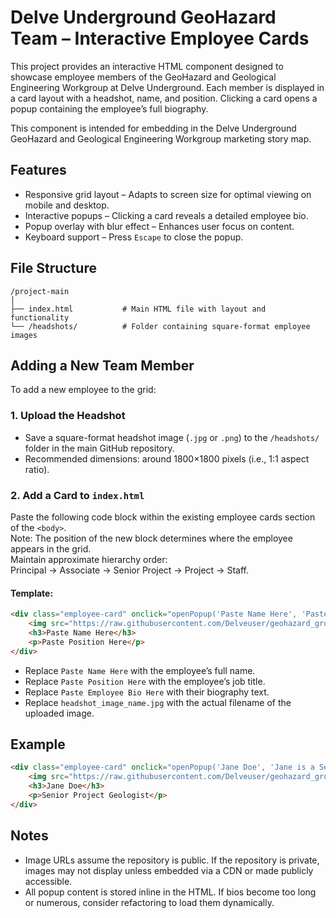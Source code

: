 # Delve Underground GeoHazard Team – Interactive Employee Cards

This project provides an interactive HTML component designed to showcase employee members of the GeoHazard and Geological Engineering Workgroup at Delve Underground. Each member is displayed in a card layout with a headshot, name, and position. Clicking a card opens a popup containing the employee’s full biography.

This component is intended for embedding in the Delve Underground GeoHazard and Geological Engineering Workgroup marketing story map.

## Features

- Responsive grid layout – Adapts to screen size for optimal viewing on mobile and desktop.
- Interactive popups – Clicking a card reveals a detailed employee bio.
- Popup overlay with blur effect – Enhances user focus on content.
- Keyboard support – Press `Escape` to close the popup.

## File Structure

```
/project-main
│
├── index.html           # Main HTML file with layout and functionality
└── /headshots/          # Folder containing square-format employee images
```

## Adding a New Team Member

To add a new employee to the grid:

### 1. Upload the Headshot

- Save a square-format headshot image (`.jpg` or `.png`) to the `/headshots/` folder in the main GitHub repository.
- Recommended dimensions: around 1800×1800 pixels (i.e., 1:1 aspect ratio).

### 2. Add a Card to `index.html`

Paste the following code block within the existing employee cards section of the `<body>`.  
Note: The position of the new block determines where the employee appears in the grid.  
Maintain approximate hierarchy order:  
Principal → Associate → Senior Project → Project → Staff.

#### Template:
```html
<div class="employee-card" onclick="openPopup('Paste Name Here', 'Paste Employee Bio Here')">
    <img src="https://raw.githubusercontent.com/Delveuser/geohazard_group_members/main/headshots/headshot_image_name.jpg" alt="Paste Name Here">
    <h3>Paste Name Here</h3>
    <p>Paste Position Here</p>
</div>
```

- Replace `Paste Name Here` with the employee’s full name.
- Replace `Paste Position Here` with the employee’s job title.
- Replace `Paste Employee Bio Here` with their biography text.
- Replace `headshot_image_name.jpg` with the actual filename of the uploaded image.

## Example

```html
<div class="employee-card" onclick="openPopup('Jane Doe', 'Jane is a Senior Geologist at Delve Underground with 10 years of experience...')">
    <img src="https://raw.githubusercontent.com/Delveuser/geohazard_group_members/main/headshots/Doe_Jane_Headshot.jpg" alt="Jane Doe">
    <h3>Jane Doe</h3>
    <p>Senior Project Geologist</p>
</div>
```

## Notes

- Image URLs assume the repository is public. If the repository is private, images may not display unless embedded via a CDN or made publicly accessible.
- All popup content is stored inline in the HTML. If bios become too long or numerous, consider refactoring to load them dynamically.

